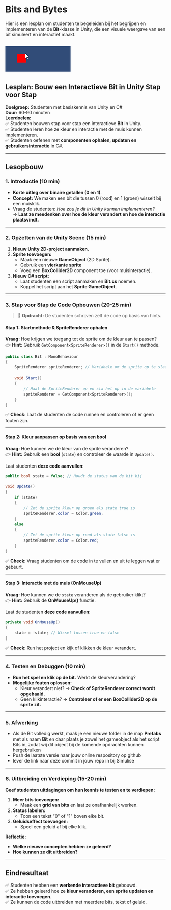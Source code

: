# Bits and Bytes




Hier is een lesplan om studenten te begeleiden bij het begrijpen en implementeren van de **Bit**-klasse in Unity, die een visuele weergave van een bit simuleert en interactief maakt.


![bit](images/bit.gif)
---

## **Lesplan: Bouw een Interactieve Bit in Unity Stap voor Stap**  
**Doelgroep:** Studenten met basiskennis van Unity en C#  
**Duur:** 60-90 minuten  
**Leerdoelen:**  
✅ Studenten bouwen stap voor stap een interactieve **Bit** in Unity.  
✅ Studenten leren hoe ze kleur en interactie met de muis kunnen implementeren.  
✅ Studenten oefenen met **componenten ophalen, updaten en gebruikersinteractie** in C#.  

---

## **Lesopbouw**

### **1. Introductie (10 min)**
- **Korte uitleg over binaire getallen (0 en 1)**.
- **Concept:** We maken een bit die tussen 0 (rood) en 1 (groen) wisselt bij een muisklik.
- Vraag de studenten: *Hoe zou je dit in Unity kunnen implementeren?*  
  → **Laat ze meedenken over hoe de kleur verandert en hoe de interactie plaatsvindt.**

---

### **2. Opzetten van de Unity Scene (15 min)**
1. **Nieuw Unity 2D-project aanmaken.**
2. **Sprite toevoegen:**
   - Maak een nieuwe **GameObject** (2D Sprite).
   - Gebruik een **vierkante sprite** 
   - Voeg een **BoxCollider2D** component toe (voor muisinteractie).
3. **Nieuw C# script:**  
   - Laat studenten een script aanmaken en **Bit.cs** noemen.
   - Koppel het script aan het **Sprite GameObject**.

---

### **3. Stap voor Stap de Code Opbouwen (20-25 min)**

> **📝 Opdracht:** De studenten schrijven zelf de code op basis van hints.

#### **Stap 1: Startmethode & SpriteRenderer ophalen**
**Vraag:** Hoe krijgen we toegang tot de sprite om de kleur aan te passen?  
👉 **Hint:** Gebruik `GetComponent<SpriteRenderer>()` in de `Start()` methode.

```csharp
public class Bit : MonoBehaviour
{
    SpriteRenderer spriteRenderer; // Variabele om de sprite op te slaan

    void Start()
    {
        // Haal de SpriteRenderer op en sla het op in de variabele
        spriteRenderer = GetComponent<SpriteRenderer>();
    }
}
```
✅ **Check**: Laat de studenten de code runnen en controleren of er geen fouten zijn.

---

#### **Stap 2: Kleur aanpassen op basis van een bool**
**Vraag:** Hoe kunnen we de kleur van de sprite veranderen?  
👉 **Hint:** Gebruik een **bool** (`state`) en controleer de waarde in `Update()`.

Laat studenten **deze code aanvullen**:

```csharp
public bool state = false; // Houdt de status van de bit bij

void Update()
{
    if (state)
    {
        // Zet de sprite kleur op groen als state true is
        spriteRenderer.color = Color.green;
    }
    else
    {
        // Zet de sprite kleur op rood als state false is
        spriteRenderer.color = Color.red;
    }
}
```
✅ **Check**: Vraag studenten om de code in te vullen en uit te leggen wat er gebeurt.

---

#### **Stap 3: Interactie met de muis (OnMouseUp)**
**Vraag:** Hoe kunnen we de `state` veranderen als de gebruiker klikt?  
👉 **Hint:** Gebruik de **OnMouseUp()** functie.

Laat de studenten **deze code aanvullen**:

```csharp
private void OnMouseUp()
{
    state = !state; // Wissel tussen true en false
}
```
✅ **Check**: Run het project en kijk of klikken de kleur verandert.

---

### **4. Testen en Debuggen (10 min)**
- **Run het spel en klik op de bit.** Werkt de kleurverandering?
- **Mogelijke fouten oplossen:**
  - Kleur verandert niet? → **Check of SpriteRenderer correct wordt opgehaald.**
  - Geen klikinteractie? → **Controleer of er een BoxCollider2D op de sprite zit.**

---

### **5. Afwerking**
- Als de Bit volledig werkt, maak je een nieuwe folder in de map **Prefabs** met als naam **Bit** en daar plaats je zowel het gameobject als het script Bits in, zodat wij dit object bij de komende opdrachten kunnen hergebruiken
- Push de laatste versie naar jouw online respository op github
- lever de link naar deze commit in jouw repo in bij Simulise 

---

### **6. Uitbreiding en Verdieping (15-20 min)**
**Geef studenten uitdagingen om hun kennis te testen en te verdiepen:**
1. **Meer bits toevoegen:**  
   - Maak een **grid van bits** en laat ze onafhankelijk werken.
2. **Status labelen:**  
   - Toon een tekst "0" of "1" boven elke bit.
3. **Geluidseffect toevoegen:**  
   - Speel een geluid af bij elke klik.

**Reflectie:**  
- **Welke nieuwe concepten hebben ze geleerd?**  
- **Hoe kunnen ze dit uitbreiden?**  

---

## **Eindresultaat**
✅ Studenten hebben een **werkende interactieve bit** gebouwd.  
✅ Ze hebben geleerd hoe ze **kleur veranderen, een sprite updaten en interactie toevoegen**.  
✅ Ze kunnen de code uitbreiden met meerdere bits, tekst of geluid.
